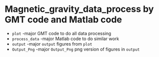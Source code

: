 # Magnetic_gravity_data_process by GMT code and Matlab code

- `plot`
    -major GMT code to do all data processing
- `process_data`
    -major Matlab code to do similar work
- `output` 
    -major `output` figures from `plot`
- `Output_Png`
    -major `Output_Png` png version of figures in `output`
